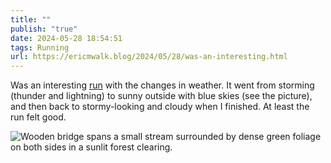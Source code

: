 ```yaml
---
title: ""
publish: "true"
date: 2024-05-28 18:54:51
tags: Running
url: https://ericmwalk.blog/2024/05/28/was-an-interesting.html
---
```


Was an interesting [run](https://strava.com/activities/11519735941) with the changes in weather. It went from storming (thunder and lightning) to sunny outside with blue skies (see the picture), and then back to stormy-looking and cloudy when I finished. At least the run felt good.

![Wooden bridge spans a small stream surrounded by dense green foliage on both sides in a sunlit forest clearing.](https://ericmwalk.blog/uploads/2024/img-0089.jpeg)